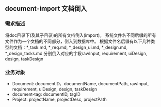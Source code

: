 ## document-import 文档倒入

### 需求描述

将doc目录下(及其子目录)的所有文档倒入(import)。
系统文件名不同后缀的所有文件作为一个文档的不同部分，倒入到数据库中。
根据文件名后缀有以下几种类型的文档：*_task.md, *_req.md, *_design_ui.md, *_design.md, *_design_tasks.md
分别倒入对应的字段rawInput, requirement, uiDesign, design, taskDesign

### 业务对象

- Document: documentID，documentName, documentPath, rawInput, requirement, uiDesign, design, taskDesign
- document-tag: documentID, tagID
- Project: projectName, projectDesc, projectPath


